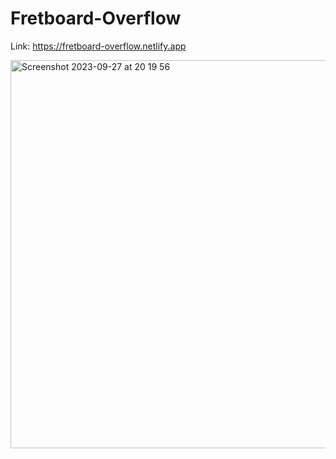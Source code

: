 # Fretboard-Overflow

Link: https://fretboard-overflow.netlify.app

<img width="621" alt="Screenshot 2023-09-27 at 20 19 56" src="https://github.com/IMTheBale/Fretboard-Overflow/assets/103919889/06f934eb-a3a2-41eb-8b84-2ea7f64ade98">
